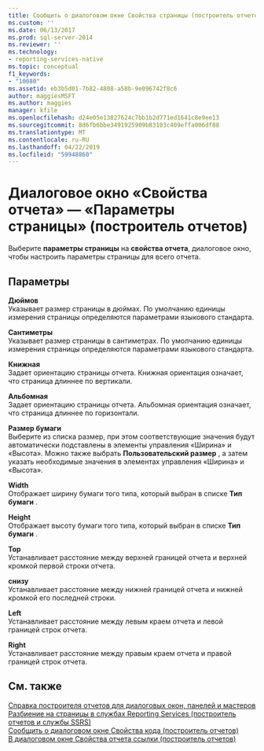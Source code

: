 ```yaml
---
title: Сообщить о диалоговом окне Свойства страницы (построитель отчетов) | Документация Майкрософт
ms.custom: ''
ms.date: 06/13/2017
ms.prod: sql-server-2014
ms.reviewer: ''
ms.technology:
- reporting-services-native
ms.topic: conceptual
f1_keywords:
- "10080"
ms.assetid: eb3b5d01-7b82-4808-a58b-9e096742f8c6
author: maggiesMSFT
ms.author: maggies
manager: kfile
ms.openlocfilehash: d24e05e13827624c7bb1b2d771ed1641c8e9ee13
ms.sourcegitcommit: 8d6fb6bbe3491925909b83103c409effa006df88
ms.translationtype: MT
ms.contentlocale: ru-RU
ms.lasthandoff: 04/22/2019
ms.locfileid: "59948860"
---
```

# <a name="report-properties-dialog-box-page-setup-report-builder"></a>Диалоговое окно «Свойства отчета» — «Параметры страницы» (построитель отчетов)
  Выберите **параметры страницы** на **свойства отчета**, диалоговое окно, чтобы настроить параметры страницы для всего отчета.  
  
## <a name="options"></a>Параметры  
 **Дюймов**  
 Указывает размер страницы в дюймах. По умолчанию единицы измерения страницы определяются параметрами языкового стандарта.  
  
 **Сантиметры**  
 Указывает размер страницы в сантиметрах. По умолчанию единицы измерения страницы определяются параметрами языкового стандарта.  
  
 **Книжная**  
 Задает ориентацию страницы отчета. Книжная ориентация означает, что страница длиннее по вертикали.  
  
 **Альбомная**  
 Задает ориентацию страницы отчета. Альбомная ориентация означает, что страница длиннее по горизонтали.  
  
 **Размер бумаги**  
 Выберите из списка размер, при этом соответствующие значения будут автоматически подставлены в элементы управления «Ширина» и «Высота». Можно также выбрать **Пользовательский размер** , а затем указать необходимые значения в элементах управления «Ширина» и «Высота».  
  
 **Width**  
 Отображает ширину бумаги того типа, который выбран в списке **Тип бумаги** .  
  
 **Height**  
 Отображает высоту бумаги того типа, который выбран в списке **Тип бумаги** .  
  
 **Top**  
 Устанавливает расстояние между верхней границей отчета и верхней кромкой первой строки отчета.  
  
 **снизу**  
 Устанавливает расстояние между нижней границей отчета и нижней кромкой его последней строки.  
  
 **Left**  
 Устанавливает расстояние между левым краем отчета и левой границей строк отчета.  
  
 **Right**  
 Устанавливает расстояние между правым краем отчета и правой границей строк отчета.  
  
## <a name="see-also"></a>См. также  
 [Справка построителя отчетов для диалоговых окон, панелей и мастеров](../../2014/reporting-services/report-builder-help-for-dialog-boxes-panes-and-wizards.md)   
 [Разбиение на страницы в службах Reporting Services (построитель отчетов и службы SSRS)](report-design/pagination-in-reporting-services-report-builder-and-ssrs.md)   
 [Сообщить о диалоговом окне Свойства кода &#40;построитель отчетов&#41;](../../2014/reporting-services/report-properties-dialog-box-code-report-builder.md)   
 [В диалоговом окне Свойства отчета ссылки &#40;построитель отчетов&#41;](../../2014/reporting-services/report-properties-dialog-box-references-report-builder.md)  
  
  
